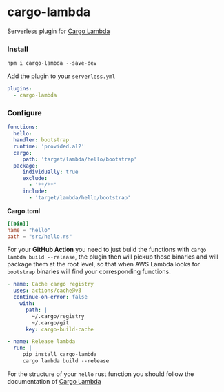 # cargo-lambda
Serverless plugin for [Cargo Lambda](https://www.cargo-lambda.info/)


### Install

```shell
npm i cargo-lambda --save-dev
```

Add the plugin to your `serverless.yml`

```yaml
plugins:
  - cargo-lambda
```

### Configure

```yaml
functions:
  hello:
  handler: bootstrap
  runtime: 'provided.al2'
  cargo:
     path: 'target/lambda/hello/bootstrap'
  package:
     individually: true
     exclude:
       - '**/**'
     include:
       - 'target/lambda/hello/bootstrap'
```

**Cargo.toml**

```toml
[[bin]]
name = "hello"
path = "src/hello.rs"
```

For your **GitHub Action** you need to just build the functions with `cargo lambda build --release`,
the plugin then will pickup those binaries and will package them at the root level, so that
when AWS Lambda looks for `bootstrap` binaries will find your corresponding functions.

```yaml
- name: Cache cargo registry
  uses: actions/cache@v3
  continue-on-error: false
    with:
      path: |
        ~/.cargo/registry
        ~/.cargo/git
      key: cargo-build-cache

- name: Release lambda
  run: |
     pip install cargo-lambda
     cargo lambda build --release
```

For the structure of your `hello` rust function you should follow the documentation of
[ Cargo Lambda ](https://www.cargo-lambda.info/)
